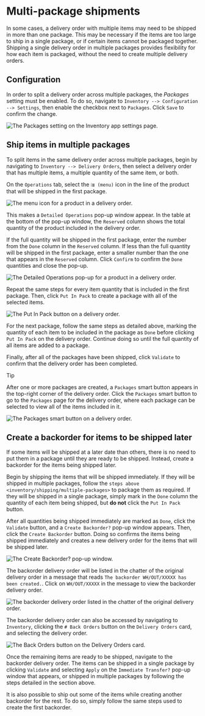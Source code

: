 # Multi-package shipments

In some cases, a delivery order with multiple items may need to be
shipped in more than one package. This may be necessary if the items are
too large to ship in a single package, or if certain items cannot be
packaged together. Shipping a single delivery order in multiple packages
provides flexibility for how each item is packaged, without the need to
create multiple delivery orders.

## Configuration

In order to split a delivery order across multiple packages, the
*Packages* setting must be enabled. To do so, navigate to `Inventory -->
Configuration --> Settings`, then enable the checkbox next to
`Packages`. Click `Save` to confirm the change.

![The Packages setting on the Inventory app settings
page.](multipack/packages-setting.png)

## Ship items in multiple packages

To split items in the same delivery order across multiple packages,
begin by navigating to `Inventory --> Delivery Orders`, then select a
delivery order that has multiple items, a multiple quantity of the same
item, or both.

On the `Operations` tab, select the `⁞≣ (menu)` icon in the line of the
product that will be shipped in the first package.

![The menu icon for a product in a delivery
order.](multipack/product-menu-icon.png)

This makes a `Detailed Operations` pop-up window appear. In the table at
the bottom of the pop-up window, the `Reserved` column shows the total
quantity of the product included in the delivery order.

If the full quantity will be shipped in the first package, enter the
number from the `Done` column in the `Reserved` column. If less than the
full quantity will be shipped in the first package, enter a smaller
number than the one that appears in the `Reserved` column. Click
`Confirm` to confirm the `Done` quantities and close the pop-up.

![The Detailed Operations pop-up for a product in a delivery
order.](multipack/detailed-operations.png)

Repeat the same steps for every item quantity that is included in the
first package. Then, click `Put In Pack` to create a package with all of
the selected items.

![The Put In Pack button on a delivery
order.](multipack/put-in-pack.png)

For the next package, follow the same steps as detailed above, marking
the quantity of each item to be included in the package as `Done` before
clicking `Put In Pack` on the delivery order. Continue doing so until
the full quantity of all items are added to a package.

Finally, after all of the packages have been shipped, click `Validate`
to confirm that the delivery order has been completed.

<div class="tip">

<div class="title">

Tip

</div>

After one or more packages are created, a `Packages` smart button
appears in the top-right corner of the delivery order. Click the
`Packages` smart button to go to the `Packages` page for the delivery
order, where each package can be selected to view all of the items
included in it.

![The Packages smart button on a delivery
order.](multipack/packages-smart-button.png)

</div>

## Create a backorder for items to be shipped later

If some items will be shipped at a later date than others, there is no
need to put them in a package until they are ready to be shipped.
Instead, create a backorder for the items being shipped later.

Begin by shipping the items that will be shipped immediately. If they
will be shipped in multiple packages, follow the `steps above
<inventory/shipping/multiple-packages>` to package them as required. If
they will be shipped in a single package, simply mark in the `Done`
column the quantity of each item being shipped, but **do not** click the
`Put In Pack` button.

After all quantities being shipped immediately are marked as `Done`,
click the `Validate` button, and a `Create Backorder?` pop-up window
appears. Then, click the `Create Backorder` button. Doing so confirms
the items being shipped immediately and creates a new delivery order for
the items that will be shipped later.

![The Create Backorder? pop-up window.](multipack/backorder-pop-up.png)

The backorder delivery order will be listed in the chatter of the
original delivery order in a message that reads `The backorder
WH/OUT/XXXXX has been created.`. Click on `WH/OUT/XXXXX` in the message
to view the backorder delivery order.

![The backorder delivery order listed in the chatter of the original
delivery order.](multipack/backorder-chatter.png)

The backorder delivery order can also be accessed by navigating to
`Inventory`, clicking the `# Back Orders` button on the `Delivery
Orders` card, and selecting the delivery order.

![The Back Orders button on the Delivery Orders
card.](multipack/back-orders-button.png)

Once the remaining items are ready to be shipped, navigate to the
backorder delivery order. The items can be shipped in a single package
by clicking `Validate` and selecting `Apply` on the `Immediate
Transfer?` pop-up window that appears, or shipped in multiple packages
by following the steps detailed in the section above.

It is also possible to ship out some of the items while creating another
backorder for the rest. To do so, simply follow the same steps used to
create the first backorder.

